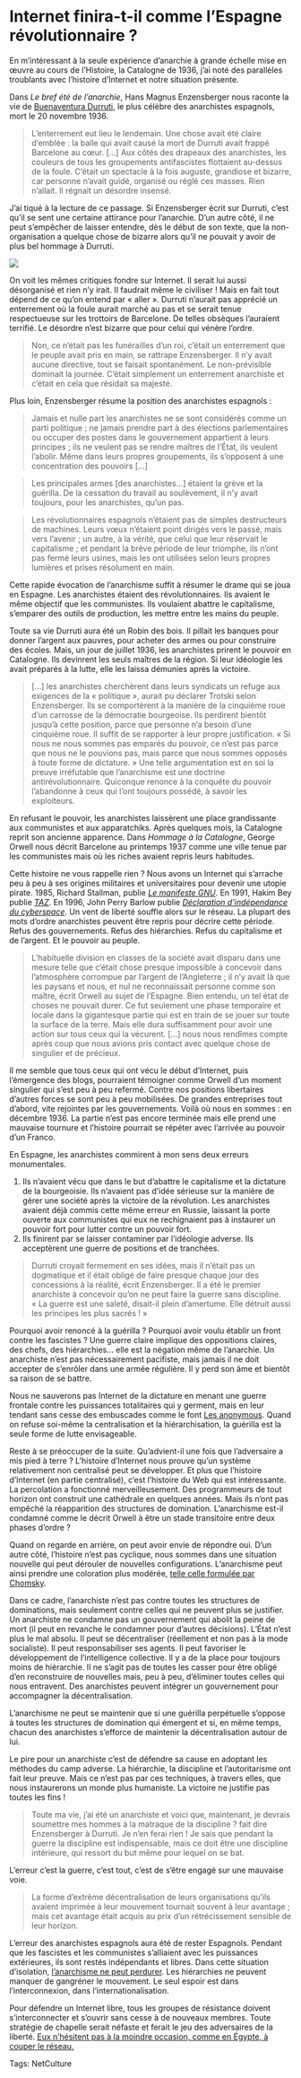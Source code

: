 # Internet finira-t-il comme l’Espagne révolutionnaire&nbsp;?

En m’intéressant à la seule expérience d’anarchie à grande échelle mise en œuvre au cours de l’Histoire, la Catalogne de 1936, j’ai noté des parallèles troublants avec l’histoire d’Internet et notre situation présente.<span id="more-21133"></span>

Dans *Le bref été de l’anarchie*, Hans Magnus Enzensberger nous raconte la vie de [Buenaventura Durruti](http://fr.wikipedia.org/wiki/Buenaventura_Durruti), le plus célèbre des anarchistes espagnols, mort le 20 novembre 1936.

> L’enterrement eut lieu le lendemain. Une chose avait été claire d’emblée : la balle qui avait causé la mort de Durruti avait frappé Barcelone au cœur. \[…\] Aux côtés des drapeaux des anarchistes, les couleurs de tous les groupements antifascistes flottaient au-dessus de la foule. C’était un spectacle à la fois auguste, grandiose et bizarre, car personne n’avait guidé, organisé ou réglé ces masses. Rien n’allait. Il régnait un désordre insensé.

J’ai tiqué à la lecture de ce passage. Si Enzensberger écrit sur Durruti, c’est qu’il se sent une certaine attirance pour l’anarchie. D’un autre côté, il ne peut s’empêcher de laisser entendre, dès le début de son texte, que la non-organisation a quelque chose de bizarre alors qu’il ne pouvait y avoir de plus bel hommage à Durruti.

![](http://blog.tcrouzet.comhttps://tcrouzet.com/images_tc/2011/02/Entierro-Durruti-3dc4d1-450x332.jpg)

On voit les mêmes critiques fondre sur Internet. Il serait lui aussi désorganisé et rien n’y irait. Il faudrait même le civiliser ! Mais en fait tout dépend de ce qu’on entend par « aller ». Durruti n’aurait pas apprécié un enterrement où la foule aurait marché au pas et se serait tenue respectueuse sur les trottoirs de Barcelone. De telles obsèques l’auraient terrifié. Le désordre n’est bizarre que pour celui qui vénère l’ordre.

> Non, ce n’était pas les funérailles d’un roi, c’était un enterrement que le peuple avait pris en main, se rattrape Enzensberger. Il n’y avait aucune directive, tout se faisait spontanément. Le non-prévisible dominait la journée. C’était simplement un enterrement anarchiste et c’était en cela que résidait sa majesté.

Plus loin, Enzensberger résume la position des anarchistes espagnols :

> Jamais et nulle part les anarchistes ne se sont considérés comme un parti politique ; ne jamais prendre part à des élections parlementaires ou occuper des postes dans le gouvernement appartient à leurs principes ; ils ne veulent pas se rendre maîtres de l’État, ils veulent l’abolir. Même dans leurs propres groupements, ils s’opposent à une concentration des pouvoirs \[…\]

> Les principales armes \[des anarchistes…\] étaient la grève et la guérilla. De la cessation du travail au soulèvement, il n’y avait toujours, pour les anarchistes, qu’un pas.

> Les révolutionnaires espagnols n’étaient pas de simples destructeurs de machines. Leurs vœux n’étaient point dirigés vers le passé, mais vers l’avenir ; un autre, à la vérité, que celui que leur réservait le capitalisme ; et pendant la brève période de leur triomphe, ils n’ont pas fermé leurs usines, mais les ont utilisées selon leurs propres lumières et prises résolument en main.

Cette rapide évocation de l’anarchisme suffit à résumer le drame qui se joua en Espagne. Les anarchistes étaient des révolutionnaires. Ils avaient le même objectif que les communistes. Ils voulaient abattre le capitalisme, s’emparer des outils de production, les mettre entre les mains du peuple.

Toute sa vie Durruti aura été un Robin des bois. Il pillait les banques pour donner l’argent aux pauvres, pour acheter des armes ou pour construire des écoles. Mais, un jour de juillet 1936, les anarchistes prirent le pouvoir en Catalogne. Ils devinrent les seuls maîtres de la région. Si leur idéologie les avait préparés à la lutte, elle les laissa démunies après la victoire.

> \[…\] les anarchistes cherchèrent dans leurs syndicats un refuge aux exigences de la « politique », aurait pu déclarer Trotski selon Enzensberger. Ils se comportèrent à la manière de la cinquième roue d’un carrosse de la démocratie bourgeoise. Ils perdirent bientôt jusqu’à cette position, parce que personne n’a besoin d’une cinquième roue. Il suffit de se rapporter à leur propre justification. « Si nous ne nous sommes pas emparés du pouvoir, ce n’est pas parce que nous ne le pouvions pas, mais parce que nous sommes opposés à toute forme de dictature. » Une telle argumentation est en soi la preuve irréfutable que l’anarchisme est une doctrine antirévolutionnaire. Quiconque renonce à la conquête du pouvoir l’abandonne à ceux qui l’ont toujours possédé, à savoir les exploiteurs.

En refusant le pouvoir, les anarchistes laissèrent une place grandissante aux communistes et aux apparatchiks. Après quelques mois, la Catalogne reprit son ancienne apparence. Dans *Hommage à la Catalogne*, George Orwell nous décrit Barcelone au printemps 1937 comme une ville tenue par les communistes mais où les riches avaient repris leurs habitudes.

Cette histoire ne vous rappelle rien ? Nous avons un Internet qui s’arrache peu à peu à ses origines militaires et universitaires pour devenir une utopie pirate. 1985, Richard Stallman, publie [*Le manifeste GNU*](http://www.gnu.org/gnu/manifesto.fr.html). En 1991, Hakim Bey publie [*TAZ*](http://www.lyber-eclat.net/lyber/taz.html). En 1996, John Perry Barlow publie [*Déclaration d’indépendance du cyberspace*](http://www.freescape.eu.org/eclat/1partie/Barlow/barlowtxt.html). Un vent de liberté souffle alors sur le réseau. La plupart des mots d’ordre anarchistes peuvent être repris pour décrire cette période. Refus des gouvernements. Refus des hiérarchies. Refus du capitalisme et de l’argent. Et le pouvoir au peuple.

> L’habituelle division en classes de la société avait disparu dans une mesure telle que c’était chose presque impossible à concevoir dans l’atmosphère corrompue par l’argent de l’Angleterre ; il n’y avait là que les paysans et nous, et nul ne reconnaissait personne comme son maître, écrit Orwell au sujet de l’Espagne. Bien entendu, un tel état de choses ne pouvait durer. Ce fut seulement une phase temporaire et locale dans la gigantesque partie qui est en train de se jouer sur toute la surface de la terre. Mais elle dura suffisamment pour avoir une action sur tous ceux qui la vécurent. \[…\] nous nous rendîmes compte après coup que nous avions pris contact avec quelque chose de singulier et de précieux.

Il me semble que tous ceux qui ont vécu le début d’Internet, puis l’émergence des blogs, pourraient témoigner comme Orwell d’un moment singulier qui s’est peu à peu refermé. Contre nos positions libertaires d’autres forces se sont peu à peu mobilisées. De grandes entreprises tout d’abord, vite rejointes par les gouvernements. Voilà où nous en sommes : en décembre 1936. La partie n’est pas encore terminée mais elle prend une mauvaise tournure et l’histoire pourrait se répéter avec l’arrivée au pouvoir d’un Franco.

En Espagne, les anarchistes commirent à mon sens deux erreurs monumentales.

1. Ils n’avaient vécu que dans le but d’abattre le capitalisme et la dictature de la bourgeoisie. Ils n’avaient pas d’idée sérieuse sur la manière de gérer une société après la victoire de la révolution. Les anarchistes avaient déjà commis cette même erreur en Russie, laissant la porte ouverte aux communistes qui eux ne rechignaient pas à instaurer un pouvoir fort pour lutter contre un pouvoir fort.
2. Ils finirent par se laisser contaminer par l’idéologie adverse. Ils acceptèrent une guerre de positions et de tranchées.

> Durruti croyait fermement en ses idées, mais il n’était pas un dogmatique et il était obligé de faire presque chaque jour des concessions à la réalité, écrit Enzensberger. Il a été le premier anarchiste à concevoir qu’on ne peut faire la guerre sans discipline. « La guerre est une saleté, disait-il plein d’amertume. Elle détruit aussi les principes les plus sacrés ! »

Pourquoi avoir renoncé à la guérilla ? Pourquoi avoir voulu établir un front contre les fascistes ? Une guerre claire implique des oppositions claires, des chefs, des hiérarchies… elle est la négation même de l’anarchie. Un anarchiste n’est pas nécessairement pacifiste, mais jamais il ne doit accepter de s’enrôler dans une armée régulière. Il y perd son âme et bientôt sa raison de se battre.

Nous ne sauverons pas Internet de la dictature en menant une guerre frontale contre les puissances totalitaires qui y germent, mais en leur tendant sans cesse des embuscades comme le font [Les anonymous](http://fr.wikipedia.org/wiki/Anonymous_%28communaut%C3%A9%29). Quand on refuse soi-même la centralisation et la hiérarchisation, la guérilla est la seule forme de lutte envisageable.

Reste à se préoccuper de la suite. Qu’advient-il une fois que l’adversaire a mis pied à terre ? L’histoire d’Internet nous prouve qu’un système relativement non centralisé peut se développer. Et plus que l’histoire d’Internet (en partie centralisé), c’est l’histoire du Web qui est intéressante. La percolation a fonctionné merveilleusement. Des programmeurs de tout horizon ont construit une cathédrale en quelques années. Mais ils n’ont pas empêché la réapparition des structures de domination. L’anarchisme est-il condamné comme le décrit Orwell à être un stade transitoire entre deux phases d’ordre ?

Quand on regarde en arrière, on peut avoir envie de répondre oui. D’un autre côté, l’histoire n’est pas cyclique, nous sommes dans une situation nouvelle qui peut dérouler de nouvelles configurations. L’anarchisme peut ainsi prendre une coloration plus modérée, [telle celle formulée par Chomsky](http://blog.tcrouzet.com/2010/02/11/anarchisme-emancipation/).

Dans ce cadre, l’anarchiste n’est pas contre toutes les structures de dominations, mais seulement contre celles qui ne peuvent plus se justifier. Un anarchiste ne condamne pas un gouvernement qui abolit la peine de mort (il peut en revanche le condamner pour d’autres décisions). L’État n’est plus le mal absolu. Il peut se décentraliser (réellement et non pas à la mode socialiste). Il peut responsabiliser ses agents. Il peut favoriser le développement de l’intelligence collective. Il y a de la place pour toujours moins de hiérarchie. Il ne s’agit pas de toutes les casser pour être obligé d’en reconstruire de nouvelles mais, peu à peu, d’éliminer toutes celles qui nous entravent. Des anarchistes peuvent intégrer un gouvernement pour accompagner la décentralisation.

L’anarchisme ne peut se maintenir que si une guérilla perpétuelle s’oppose à toutes les structures de domination qui émergent et si, en même temps, chacun des anarchistes s’efforce de maintenir la décentralisation autour de lui.

Le pire pour un anarchiste c’est de défendre sa cause en adoptant les méthodes du camp adverse. La hiérarchie, la discipline et l’autoritarisme ont fait leur preuve. Mais ce n’est pas par ces techniques, à travers elles, que nous instaurerons un monde plus humaniste. La victoire ne justifie pas toutes les fins !

> Toute ma vie, j’ai été un anarchiste et voici que, maintenant, je devrais soumettre mes hommes à la matraque de la discipline ? fait dire Enzensberger à Durruti. Je n’en ferai rien ! Je sais que pendant la guerre la discipline est indispensable, mais ce doit être une discipline intérieure, qui ressort du but même pour lequel on se bat.

L’erreur c’est la guerre, c’est tout, c’est de s’être engagé sur une mauvaise voie.

> La forme d’extrême décentralisation de leurs organisations qu’ils avaient imprimée à leur mouvement tournait souvent à leur avantage ; mais cet avantage était acquis au prix d’un rétrécissement sensible de leur horizon.

L’erreur des anarchistes espagnols aura été de rester Espagnols. Pendant que les fascistes et les communistes s’alliaient avec les puissances extérieures, ils sont restés indépendants et libres. Dans cette situation d’isolation, [l’anarchisme ne peut perdurer](http://blog.tcrouzet.com/2010/07/05/bug-anarchiste/). Les hiérarchies ne peuvent manquer de gangréner le mouvement. Le seul espoir est dans l’interconnexion, dans l’internationalisation.

Pour défendre un Internet libre, tous les groupes de résistance doivent s’interconnecter et s’ouvrir sans cesse à de nouveaux membres. Toute stratégie de chapelle serait néfaste et ferait le jeu des adversaires de la liberté. [Eux n’hésitent pas à la moindre occasion, comme en Égypte, à couper le réseau.](http://blog.tcrouzet.com/2011/01/29/egypte-deconnectee-du-cerveau-global/)

Tags: NetCulture